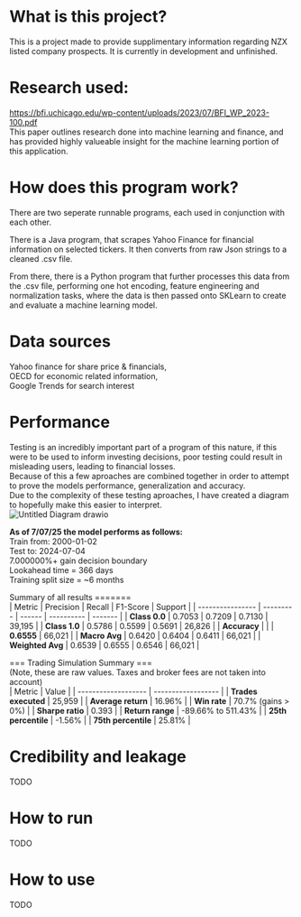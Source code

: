 # What is this project?
This is a project made to provide supplimentary information regarding NZX listed company prospects.
It is currently in development and unfinished.

# Research used:
https://bfi.uchicago.edu/wp-content/uploads/2023/07/BFI_WP_2023-100.pdf <br>
This paper outlines research done into machine learning and finance, and has provided highly valueable insight for the machine learning portion of this application.

# How does this program work?
There are two seperate runnable programs, each used in conjunction with each other.<br>

There is a Java program, that scrapes Yahoo Finance for financial information on selected tickers. It then converts from raw Json strings to a cleaned .csv file.<br>

From there, there is a Python program that further processes this data from the .csv file, performing one hot encoding, feature engineering and normalization tasks, where the data is then passed onto SKLearn to create and evaluate a machine learning model. 

# Data sources
Yahoo finance for share price & financials,<br>
OECD for economic related information,<br>
Google Trends for search interest

# Performance
Testing is an incredibly important part of a program of this nature, if this were to be used to inform investing decisions, poor testing could result in misleading users, leading to financial losses. <br>
Because of this a few aproaches are combined together in order to attempt to prove the models performance, generalization and accuracy. <br>
Due to the complexity of these testing aproaches, I have created a diagram to hopefully make this easier to interpret. <br>
![Untitled Diagram drawio](https://github.com/user-attachments/assets/36d9e3b4-a1a8-40fb-8f10-eac11a446642)

**As of 7/07/25 the model performs as follows:**<br>
Train from: 2000-01-02<br>
Test to: 2024-07-04<br>
7.000000%+ gain decision boundary<br>
Lookahead time = 366 days<br>
Training split size = ~6 months<br>

Summary of all results =======<br>
| Metric           | Precision | Recall | F1-Score   | Support |
| ---------------- | --------- | ------ | ---------- | ------- |
| **Class 0.0**    | 0.7053    | 0.7209 | 0.7130     | 39,195  |
| **Class 1.0**    | 0.5786    | 0.5599 | 0.5691     | 26,826  |
| **Accuracy**     |           |        | **0.6555** | 66,021  |
| **Macro Avg**    | 0.6420    | 0.6404 | 0.6411     | 66,021  |
| **Weighted Avg** | 0.6539    | 0.6555 | 0.6546     | 66,021  |


=== Trading Simulation Summary ===<br>
(Note, these are raw values. Taxes and broker fees are not taken into account)<br>
| Metric              | Value              |
| ------------------- | ------------------ |
| **Trades executed** | 25,959             |
| **Average return**  | 16.96%             |
| **Win rate**        | 70.7% (gains > 0%) |
| **Sharpe ratio**    | 0.393              |
| **Return range**    | -89.66% to 511.43% |
| **25th percentile** | -1.56%             |
| **75th percentile** | 25.81%             |

# Credibility and leakage
TODO

# How to run
TODO 

# How to use
TODO

